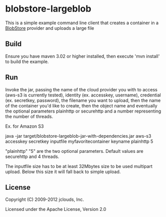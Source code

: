 # blobstore-largeblob

This is a simple example command line client that creates a container in a [BlobStore](http://code.google.com/p/jclouds/wiki/BlobStore) provider and uploads a large file

## Build

Ensure you have maven 3.02 or higher installed, then execute 'mvn install' to build the example.

## Run

Invoke the jar, passing the name of the cloud provider you with to access (aws-s3 is currently tested), identity (ex. accesskey, username), credential (ex. secretkey, password), the filename you want to upload, then the name of the container you'd like to create, then the object name and eventually the optional parameters plainhttp or securehttp and a number representing the number of threads.

Ex. for Amazon S3

java -jar target/blobstore-largeblob-jar-with-dependencies.jar aws-s3 accesskey secretkey inputfile myfavoritecontainer keyname plainhttp 5

"plainhttp" "5" are the two optional parameters. Default values are securehttp and 4 threads.

The inputfile size has to be at least 32Mbytes size to be used multipart upload. Below this size it will fall back to simple upload. 

## License

Copyright (C) 2009-2012 jclouds, Inc.

Licensed under the Apache License, Version 2.0
